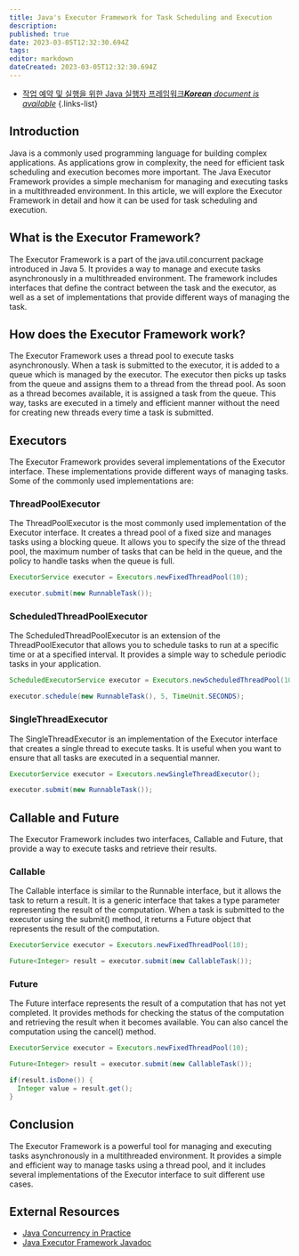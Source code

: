 ```yaml
---
title: Java's Executor Framework for Task Scheduling and Execution
description: 
published: true
date: 2023-03-05T12:32:30.694Z
tags: 
editor: markdown
dateCreated: 2023-03-05T12:32:30.694Z
---
```


- [작업 예약 및 실행을 위한 Java 실행자 프레임워크***Korean** document is available*](/ko/Knowledge-base/Java/java-s-executor-framework-for-task-scheduling-and-execution)
{.links-list}

## Introduction
Java is a commonly used programming language for building complex applications. As applications grow in complexity, the need for efficient task scheduling and execution becomes more important. The Java Executor Framework provides a simple mechanism for managing and executing tasks in a multithreaded environment. In this article, we will explore the Executor Framework in detail and how it can be used for task scheduling and execution.

## What is the Executor Framework?
The Executor Framework is a part of the java.util.concurrent package introduced in Java 5. It provides a way to manage and execute tasks asynchronously in a multithreaded environment. The framework includes interfaces that define the contract between the task and the executor, as well as a set of implementations that provide different ways of managing the task.

## How does the Executor Framework work?
The Executor Framework uses a thread pool to execute tasks asynchronously. When a task is submitted to the executor, it is added to a queue which is managed by the executor. The executor then picks up tasks from the queue and assigns them to a thread from the thread pool. As soon as a thread becomes available, it is assigned a task from the queue. This way, tasks are executed in a timely and efficient manner without the need for creating new threads every time a task is submitted.

## Executors
The Executor Framework provides several implementations of the Executor interface. These implementations provide different ways of managing tasks. Some of the commonly used implementations are:

### ThreadPoolExecutor
The ThreadPoolExecutor is the most commonly used implementation of the Executor interface. It creates a thread pool of a fixed size and manages tasks using a blocking queue. It allows you to specify the size of the thread pool, the maximum number of tasks that can be held in the queue, and the policy to handle tasks when the queue is full.

```java
ExecutorService executor = Executors.newFixedThreadPool(10);

executor.submit(new RunnableTask());
```

### ScheduledThreadPoolExecutor
The ScheduledThreadPoolExecutor is an extension of the ThreadPoolExecutor that allows you to schedule tasks to run at a specific time or at a specified interval. It provides a simple way to schedule periodic tasks in your application.

```java
ScheduledExecutorService executor = Executors.newScheduledThreadPool(10);

executor.schedule(new RunnableTask(), 5, TimeUnit.SECONDS);
```

### SingleThreadExecutor
The SingleThreadExecutor is an implementation of the Executor interface that creates a single thread to execute tasks. It is useful when you want to ensure that all tasks are executed in a sequential manner.

```java
ExecutorService executor = Executors.newSingleThreadExecutor();

executor.submit(new RunnableTask());
```

## Callable and Future
The Executor Framework includes two interfaces, Callable and Future, that provide a way to execute tasks and retrieve their results.

### Callable
The Callable interface is similar to the Runnable interface, but it allows the task to return a result. It is a generic interface that takes a type parameter representing the result of the computation. When a task is submitted to the executor using the submit() method, it returns a Future object that represents the result of the computation.

```java
ExecutorService executor = Executors.newFixedThreadPool(10);

Future<Integer> result = executor.submit(new CallableTask());
```

### Future
The Future interface represents the result of a computation that has not yet completed. It provides methods for checking the status of the computation and retrieving the result when it becomes available. You can also cancel the computation using the cancel() method.

```java
ExecutorService executor = Executors.newFixedThreadPool(10);

Future<Integer> result = executor.submit(new CallableTask());

if(result.isDone()) {
  Integer value = result.get();
}
```

## Conclusion
The Executor Framework is a powerful tool for managing and executing tasks asynchronously in a multithreaded environment. It provides a simple and efficient way to manage tasks using a thread pool, and it includes several implementations of the Executor interface to suit different use cases.

## External Resources
- [Java Concurrency in Practice](https://www.amazon.com/Java-Concurrency-Practice-Brian-Goetz/dp/0321349601)
- [Java Executor Framework Javadoc](https://docs.oracle.com/en/java/javase/15/docs/api/java.base/java/util/concurrent/ExecutorService.html)